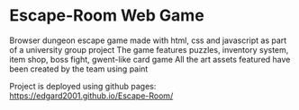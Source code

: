 # Escape-Room Web Game
Browser dungeon escape game made with html, css and javascript as part of a university group project
The game features puzzles, inventory system, item shop, boss fight, gwent-like card game
All the art assets featured have been created by the team using paint

Project is deployed using github pages:
https://edgard2001.github.io/Escape-Room/

